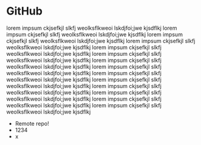 # GitHub

lorem  impsum ckjsefkjl slkfj weolksflkweoi lskdjfoi;jwe kjsdflkj 
lorem  impsum ckjsefkjl slkfj weolksflkweoi lskdjfoi;jwe kjsdflkj 
lorem  impsum ckjsefkjl slkfj weolksflkweoi lskdjfoi;jwe kjsdflkj 
lorem  impsum ckjsefkjl slkfj weolksflkweoi lskdjfoi;jwe kjsdflkj 
lorem  impsum ckjsefkjl slkfj weolksflkweoi lskdjfoi;jwe kjsdflkj 
lorem  impsum ckjsefkjl slkfj weolksflkweoi lskdjfoi;jwe kjsdflkj 
lorem  impsum ckjsefkjl slkfj weolksflkweoi lskdjfoi;jwe kjsdflkj 
lorem  impsum ckjsefkjl slkfj weolksflkweoi lskdjfoi;jwe kjsdflkj 
lorem  impsum ckjsefkjl slkfj weolksflkweoi lskdjfoi;jwe kjsdflkj 
lorem  impsum ckjsefkjl slkfj weolksflkweoi lskdjfoi;jwe kjsdflkj 
lorem  impsum ckjsefkjl slkfj weolksflkweoi lskdjfoi;jwe kjsdflkj 
lorem  impsum ckjsefkjl slkfj weolksflkweoi lskdjfoi;jwe kjsdflkj 
lorem  impsum ckjsefkjl slkfj weolksflkweoi lskdjfoi;jwe kjsdflkj 
lorem  impsum ckjsefkjl slkfj weolksflkweoi lskdjfoi;jwe kjsdflkj 

- Remote repo!
- 1234
- x